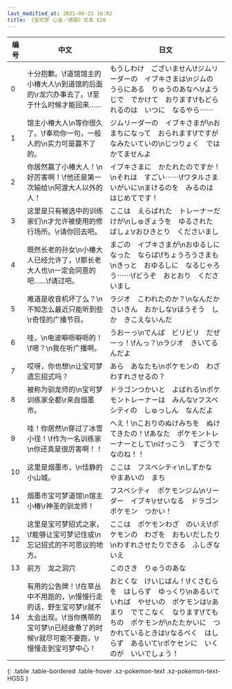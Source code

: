 ```yaml
---
last_modified_at: 2021-08-21 16:02
title: 《宝可梦 心金／魂银》文本 620
---
```

| 编号 | 中文 | 日文 |
| ---- | ---- | ---- |
| 0 | 十分抱歉。\f道馆馆主的小椿大人\n到道馆的后面的\r龙穴办事去了。\f至于什么时候才能回来…… | もうしわけ　ございません\fジムリーダーの　イブキさまは\nジムの　うらにある　りゅうのあなへ\rようじで　でかけて　おります\fもどられるのは　いつに　なるやら⋯⋯ |
| 1 | 馆主小椿大人\n等你很久了。\f奉劝你一句，一般人的\n实力可是赢不了的。 | ジムリーダーの　イブキさまが\nおまちになって　おられます\fですが　なみたいていの\nじつりょく　では　かてませんよ |
| 2 | 你居然赢了小椿大人！\n好厉害啊！\f他还是第一次输给\n阿渡大人以外的人！ | イブキさまに　かたれたのですか！\nそれは　すごい⋯⋯\fワタルさま　いがいに\nまけるのを　みるのは　はじめてです！ |
| 3 | 这里是只有被选中的训练家们\n才允许被使用的修行场所。\r请你回去吧。 | ここは　えらばれた　トレーナーだけが\nしゅぎょうを　ゆるされた　ばしょ\rおひきとり　くださいまし |
| 4 | 既然长老的孙女\n小椿大人已经允许了，\f那长老大人也\n一定会同意的吧……\f请过吧。 | まごの　イブキさまが\nおゆるしに　なった　ならば\fちょうろうさまも\nきっと　おゆるしに　なるじゃろう⋯⋯\fどうぞ　おとおり　くださいまし |
| 5 | 难道是收音机坏了么？\n不知怎么最近只能听到些\r奇怪的广播节目。 | ラジオ　こわれたのか？\nなんだか　さいきん　おかしな\rほうそう　しか　きこえないんだ |
| 6 | 哇，\n电波噼呖噼呖的！\f嗯？\n我在听广播啊。 | うおーっ\nでんぱ　ビリビリ　だぜーっ！\fんっ？\nラジオ　きいてるんだよ |
| 7 | 哎呀，你也想\n让宝可梦遗忘招式吗？ | あら　あなたも\nポケモンの　わざ　わすれさせるの？ |
| 8 | 被称为驯龙师的\n宝可梦训练家全都\r来自烟墨市。 | ドラゴンつかいと　よばれる\nポケモントレーナーは　みんな\rフスベシティの　しゅっしん　なんだよ |
| 9 | 哇！你居然\n穿过了冰雪小径！\f作为一名训练家\n你还真是很厉害啊！！ | へえ！\nこおりのぬけみちを　ぬけてきたの！\fあなた　ポケモントレーナーとして\nけっこう　すごうで　なのね！！ |
| 10 | 这里是烟墨市，\n恬静的小山城。 | ここは　フスベシティ\nしずかな　やまあいの　まち |
| 11 | 烟墨市宝可梦道馆\n馆主　小椿\r神圣的驯龙师！ | フスベシティ　ポケモンジム\nリーダー　イブキ\rせいなる　ドラゴンポケモン　つかい！ |
| 12 | 这里是宝可梦招式之家，\f能够让宝可梦记住或\n忘记招式的不可思议的地方。 | ここは　ポケモンわざ　のいえ\fポケモンの　わざを　おもいだしたり\nわすれさせたりできる　ふしぎないえ |
| 13 | 前方　龙之洞穴 | このさき　りゅうのあな |
| 14 | 有用的公告牌！\f在草丛中不用跑的，\n慢慢行走的话，野生宝可梦\r就不太会出现。\f当你携带的宝可梦\n已经疲惫了的时候\r就尽可能不要跑，\r慢慢走到宝可梦中心！ | おとくな　けいじばん！\fくさむらを　はしらず　ゆっくり\nあるいていれば　やせいの　ポケモンは\rあまり　でてこなく　なります\fてもちの　ポケモンが\nたたかいに　つかれているときは\rなるべく　はしらず　あるいて\rポケセンに　いくのが　いいでしょう！ |
{: .table .table-bordered .table-hover .xz-pokemon-text .xz-pokemon-text-HGSS }